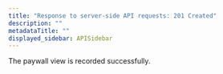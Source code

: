 ```yaml
---
title: "Response to server-side API requests: 201 Created"
description: ""
metadataTitle: ""
displayed_sidebar: APISidebar
---
```




The paywall view is recorded successfully. 
